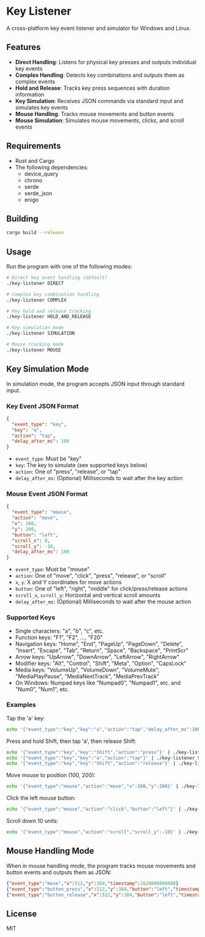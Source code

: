# Key Listener

A cross-platform key event listener and simulator for Windows and Linux.

## Features

- **Direct Handling**: Listens for physical key presses and outputs individual key events
- **Complex Handling**: Detects key combinations and outputs them as complex events
- **Hold and Release**: Tracks key press sequences with duration information
- **Key Simulation**: Receives JSON commands via standard input and simulates key events
- **Mouse Handling**: Tracks mouse movements and button events
- **Mouse Simulation**: Simulates mouse movements, clicks, and scroll events

## Requirements

- Rust and Cargo
- The following dependencies:
  - device_query
  - chrono
  - serde
  - serde_json
  - enigo

## Building

```bash
cargo build --release
```

## Usage

Run the program with one of the following modes:

```bash
# Direct key event handling (default)
./key-listener DIRECT

# Complex key combination handling
./key-listener COMPLEX

# Key hold and release tracking
./key-listener HOLD_AND_RELEASE

# Key simulation mode
./key-listener SIMULATION

# Mouse tracking mode
./key-listener MOUSE
```

## Key Simulation Mode

In simulation mode, the program accepts JSON input through standard input.

### Key Event JSON Format

```json
{
  "event_type": "key",
  "key": "a",
  "action": "tap",
  "delay_after_ms": 100
}
```

- `event_type`: Must be "key"
- `key`: The key to simulate (see supported keys below)
- `action`: One of "press", "release", or "tap"
- `delay_after_ms`: (Optional) Milliseconds to wait after the key action

### Mouse Event JSON Format

```json
{
  "event_type": "mouse",
  "action": "move",
  "x": 100,
  "y": 200,
  "button": "left",
  "scroll_x": 0,
  "scroll_y": -10,
  "delay_after_ms": 100
}
```

- `event_type`: Must be "mouse"
- `action`: One of "move", "click", "press", "release", or "scroll"
- `x`, `y`: X and Y coordinates for move actions
- `button`: One of "left", "right", "middle" for click/press/release actions
- `scroll_x`, `scroll_y`: Horizontal and vertical scroll amounts
- `delay_after_ms`: (Optional) Milliseconds to wait after the mouse action

### Supported Keys

- Single characters: "a", "b", "c", etc.
- Function keys: "F1", "F2", ..., "F20"
- Navigation keys: "Home", "End", "PageUp", "PageDown", "Delete", "Insert", "Escape", "Tab", "Return", "Space", "Backspace", "PrintScr"
- Arrow keys: "UpArrow", "DownArrow", "LeftArrow", "RightArrow"
- Modifier keys: "Alt", "Control", "Shift", "Meta", "Option", "CapsLock"
- Media keys: "VolumeUp", "VolumeDown", "VolumeMute", "MediaPlayPause", "MediaNextTrack", "MediaPrevTrack"
- On Windows: Numpad keys like "Numpad0", "Numpad1", etc. and "Num0", "Num1", etc.

### Examples

Tap the 'a' key:
```bash
echo '{"event_type":"key","key":"a","action":"tap","delay_after_ms":100}' | ./key-listener SIMULATION
```

Press and hold Shift, then tap 'a', then release Shift:
```bash
echo '{"event_type":"key","key":"Shift","action":"press"}' | ./key-listener SIMULATION
echo '{"event_type":"key","key":"a","action":"tap"}' | ./key-listener SIMULATION
echo '{"event_type":"key","key":"Shift","action":"release"}' | ./key-listener SIMULATION
```

Move mouse to position (100, 200):
```bash
echo '{"event_type":"mouse","action":"move","x":100,"y":200}' | ./key-listener SIMULATION
```

Click the left mouse button:
```bash
echo '{"event_type":"mouse","action":"click","button":"left"}' | ./key-listener SIMULATION
```

Scroll down 10 units:
```bash
echo '{"event_type":"mouse","action":"scroll","scroll_y":-10}' | ./key-listener SIMULATION
```

## Mouse Handling Mode

When in mouse handling mode, the program tracks mouse movements and button events and outputs them as JSON:

```json
{"event_type":"move","x":512,"y":384,"timestamp":1620000000000}
{"event_type":"button_press","x":512,"y":384,"button":"left","timestamp":1620000000100}
{"event_type":"button_release","x":512,"y":384,"button":"left","timestamp":1620000000200}
```

## License

MIT